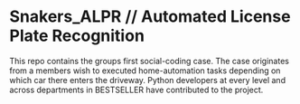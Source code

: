 # Snakers_ALPR // Automated License Plate Recognition
This repo contains the groups first social-coding case. 
The case originates from a members wish to executed home-automation tasks depending on which car there enters the driveway.
Python developers at every level and across departments in BESTSELLER have contributed to the project.

